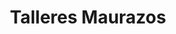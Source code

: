 ---
title: "Talleres Maurazos"
url: /alcala-de-henares/talleres-maurazos/
shop: reparación de automóviles
---